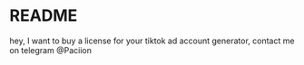 # README
hey, I want to buy a license for your tiktok ad account generator, contact me on telegram @Paciion
